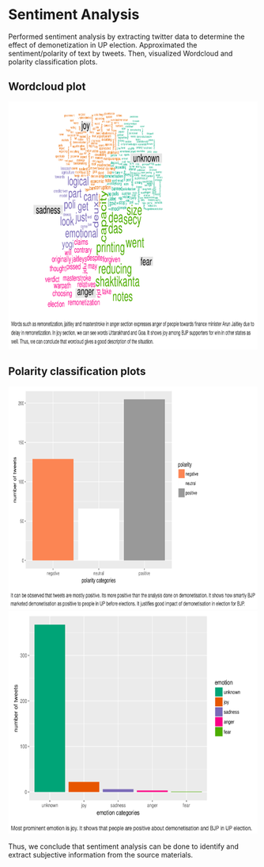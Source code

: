 # Sentiment Analysis

Performed sentiment analysis by extracting twitter data to determine the effect of demonetization in UP election. Approximated the sentiment/polarity of text by tweets. Then, visualized Wordcloud and polarity classification plots.

## Wordcloud plot
<img src="https://github.com/subham-agrawall/applied-statistics/blob/main/Sentiment%20Analysis/output/wordcloud.png" width="700" height="500">

## Polarity classification plots
<img src="https://github.com/subham-agrawall/applied-statistics/blob/main/Sentiment%20Analysis/output/polarity.png" width="700" height="450">
<img src="https://github.com/subham-agrawall/applied-statistics/blob/main/Sentiment%20Analysis/output/emotion.png" width="700" height="450">


Thus, we conclude that sentiment analysis can be done to identify and extract subjective information from the source materials.
